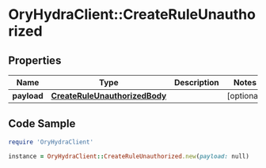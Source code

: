 # OryHydraClient::CreateRuleUnauthorized

## Properties

Name | Type | Description | Notes
------------ | ------------- | ------------- | -------------
**payload** | [**CreateRuleUnauthorizedBody**](CreateRuleUnauthorizedBody.md) |  | [optional] 

## Code Sample

```ruby
require 'OryHydraClient'

instance = OryHydraClient::CreateRuleUnauthorized.new(payload: null)
```


